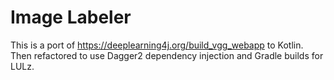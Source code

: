 Image Labeler
=============

This is a port of https://deeplearning4j.org/build_vgg_webapp to Kotlin.  Then refactored to use Dagger2 dependency injection and Gradle builds for LULz.
